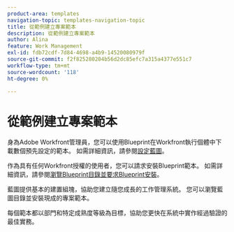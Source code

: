```yaml
---
product-area: templates
navigation-topic: templates-navigation-topic
title: 從範例建立專案範本
description: 從範例建立專案範本
author: Alina
feature: Work Management
exl-id: fdb72cdf-7d84-4698-a4b9-14520080979f
source-git-commit: f2f825280204b56d2dc85efc7a315a4377e551c7
workflow-type: tm+mt
source-wordcount: '118'
ht-degree: 0%

---
```


# 從範例建立專案範本

<!--
<p data-mc-conditions="QuicksilverOrClassic.Draft mode">(NOTE: this is for QS only. Rest of the article still OK for classic.)</p>
-->

身為Adobe Workfront管理員，您可以使用Blueprint在Workfront執行個體中下載數個預先設定的範本。 如需詳細資訊，請參閱[設定藍圖](../../../administration-and-setup/blueprints/configure-template-package.md)。

作為具有任何Workfront授權的使用者，您可以請求安裝Blueprint範本。 如需詳細資訊，請參閱[瀏覽Blueprint目錄並要求Blueprint安裝](../../../administration-and-setup/blueprints/browse-catalog.md)。

藍圖提供基本的建置組塊，協助您建立隨您成長的工作管理系統。 您可以瀏覽藍圖目錄並安裝現成的專案範本。

每個範本都以部門和特定成熟度等級為目標，協助您更快在系統中實作經過驗證的最佳實務。
